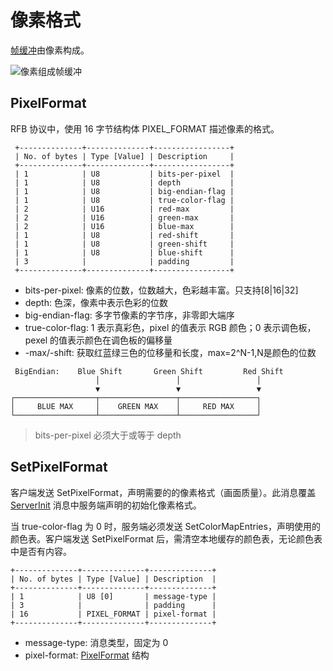 # 像素格式

[帧缓冲](/GLOSSORY.md#帧缓冲)由像素构成。

![像素组成帧缓冲](http://babeler-1251731700.cos.ap-shanghai.myqcloud.com/2021-08-15-084847.jpg)

## PixelFormat

RFB 协议中，使用 16 字节结构体 PIXEL_FORMAT 描述像素的格式。

```
 +--------------+--------------+-----------------+
 | No. of bytes | Type [Value] | Description     |
 +--------------+--------------+-----------------+
 | 1            | U8           | bits-per-pixel  |
 | 1            | U8           | depth           |
 | 1            | U8           | big-endian-flag |
 | 1            | U8           | true-color-flag |
 | 2            | U16          | red-max         |
 | 2            | U16          | green-max       |
 | 2            | U16          | blue-max        |
 | 1            | U8           | red-shift       |
 | 1            | U8           | green-shift     |
 | 1            | U8           | blue-shift      |
 | 3            |              | padding         |
 +--------------+--------------+-----------------+
```

- bits-per-pixel: 像素的位数，位数越大，色彩越丰富。只支持[8|16|32]
- depth: 色深，像素中表示色彩的位数
- big-endian-flag: 多字节像素的字节序，非零即大端序
- true-color-flag: 1 表示真彩色，pixel 的值表示 RGB 颜色；0 表示调色板，pexel 的值表示颜色在调色板的偏移量
- -max/-shift: 获取红蓝绿三色的位移量和长度，max=2^N-1,N是颜色的位数

```
 BigEndian:    Blue Shift       Green Shift         Red Shift
                   │                 │                 │
                   ▼                 ▼                 ▼
┌──────────────────┬─────────────────┬─────────────────┐
│     BLUE MAX     │    GREEN MAX    │     RED MAX     │
└──────────────────┴─────────────────┴─────────────────┘
```

> bits-per-pixel 必须大于或等于 depth

## SetPixelFormat

客户端发送 SetPixelFormat，声明需要的的像素格式（画面质量）。此消息覆盖 [ServerInit](/handshake/initial.md#服务端初始化) 消息中服务端声明的初始化像素格式。

当 true-color-flag 为 0 时，服务端必须发送 SetColorMapEntries，声明使用的颜色表。客户端发送 SetPixelFormat 后，需清空本地缓存的颜色表，无论颜色表中是否有内容。

```
+--------------+--------------+--------------+
| No. of bytes | Type [Value] | Description  |
+--------------+--------------+--------------+
| 1            | U8 [0]       | message-type |
| 3            |              | padding      |
| 16           | PIXEL_FORMAT | pixel-format |
+--------------+--------------+--------------+
```

- message-type: 消息类型，固定为 0
- pixel-format: [PixelFormat](#pixelformat) 结构
